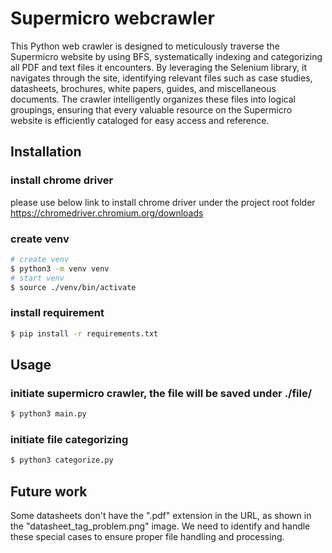 # Supermicro webcrawler

This Python web crawler is designed to meticulously traverse the Supermicro website by using BFS, systematically indexing and categorizing all PDF and text files it encounters. By leveraging the Selenium library, it navigates through the site, identifying relevant files such as case studies, datasheets, brochures, white papers, guides, and miscellaneous documents. The crawler intelligently organizes these files into logical groupings, ensuring that every valuable resource on the Supermicro website is efficiently cataloged for easy access and reference.

## Installation

### install chrome driver
please use below link to install chrome driver under the project root folder
https://chromedriver.chromium.org/downloads

### create venv
```bash
# create venv
$ python3 -m venv venv
# start venv
$ source ./venv/bin/activate
```

### install requirement
```bash
$ pip install -r requirements.txt
```



## Usage

### initiate supermicro crawler, the file will be saved under ./file/
```bash
$ python3 main.py
```

### initiate file categorizing

```bash
$ python3 categorize.py
```

## Future work
Some datasheets don't have the ".pdf" extension in the URL, as shown in the "datasheet_tag_problem.png" image. We need to identify and handle these special cases to ensure proper file handling and processing.